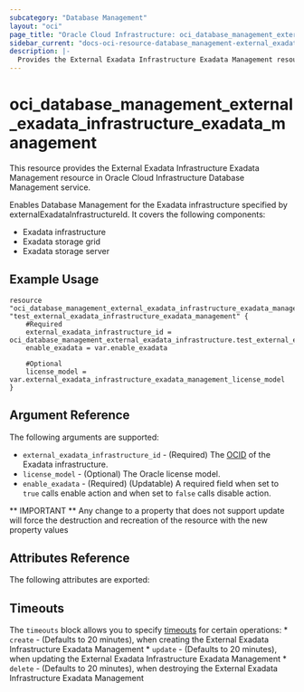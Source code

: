 ```yaml
---
subcategory: "Database Management"
layout: "oci"
page_title: "Oracle Cloud Infrastructure: oci_database_management_external_exadata_infrastructure_exadata_management"
sidebar_current: "docs-oci-resource-database_management-external_exadata_infrastructure_exadata_management"
description: |-
  Provides the External Exadata Infrastructure Exadata Management resource in Oracle Cloud Infrastructure Database Management service
---
```


# oci_database_management_external_exadata_infrastructure_exadata_management
This resource provides the External Exadata Infrastructure Exadata Management resource in Oracle Cloud Infrastructure Database Management service.

Enables Database Management for the Exadata infrastructure specified by externalExadataInfrastructureId. It covers the following 
components:

- Exadata infrastructure
- Exadata storage grid
- Exadata storage server


## Example Usage

```hcl
resource "oci_database_management_external_exadata_infrastructure_exadata_management" "test_external_exadata_infrastructure_exadata_management" {
	#Required
	external_exadata_infrastructure_id = oci_database_management_external_exadata_infrastructure.test_external_exadata_infrastructure.id
	enable_exadata = var.enable_exadata

	#Optional
	license_model = var.external_exadata_infrastructure_exadata_management_license_model
}
```

## Argument Reference

The following arguments are supported:

* `external_exadata_infrastructure_id` - (Required) The [OCID](https://docs.cloud.oracle.com/iaas/Content/General/Concepts/identifiers.htm) of the Exadata infrastructure.
* `license_model` - (Optional) The Oracle license model. 
* `enable_exadata` - (Required) (Updatable) A required field when set to `true` calls enable action and when set to `false` calls disable action.


** IMPORTANT **
Any change to a property that does not support update will force the destruction and recreation of the resource with the new property values

## Attributes Reference

The following attributes are exported:


## Timeouts

The `timeouts` block allows you to specify [timeouts](https://registry.terraform.io/providers/oracle/oci/latest/docs/guides/changing_timeouts) for certain operations:
	* `create` - (Defaults to 20 minutes), when creating the External Exadata Infrastructure Exadata Management
	* `update` - (Defaults to 20 minutes), when updating the External Exadata Infrastructure Exadata Management
	* `delete` - (Defaults to 20 minutes), when destroying the External Exadata Infrastructure Exadata Management
